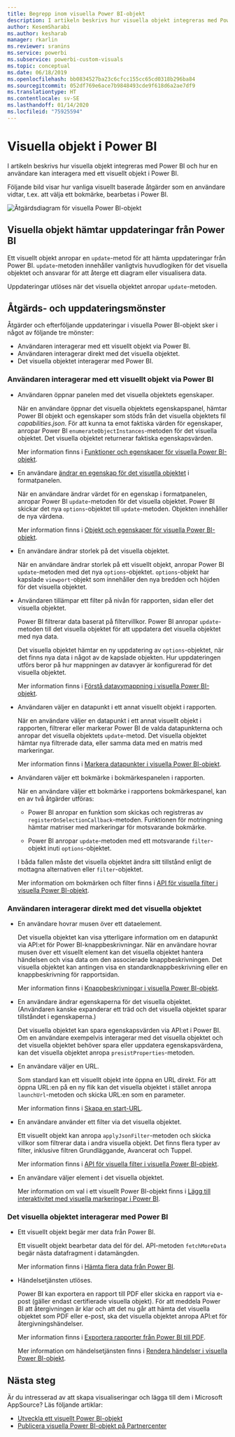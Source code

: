 ```yaml
---
title: Begrepp inom visuella Power BI-objekt
description: I artikeln beskrivs hur visuella objekt integreras med Power BI och hur en användare kan interagera med ett visuellt objekt i Power BI.
author: KesemSharabi
ms.author: kesharab
manager: rkarlin
ms.reviewer: sranins
ms.service: powerbi
ms.subservice: powerbi-custom-visuals
ms.topic: conceptual
ms.date: 06/18/2019
ms.openlocfilehash: bb0834527ba23c6cfcc155cc65cd0318b296ba84
ms.sourcegitcommit: 052df769e6ace7b9848493cde9f618d6a2ae7df9
ms.translationtype: HT
ms.contentlocale: sv-SE
ms.lasthandoff: 01/14/2020
ms.locfileid: "75925594"
---
```

# <a name="visuals-in-power-bi"></a>Visuella objekt i Power BI

I artikeln beskrivs hur visuella objekt integreras med Power BI och hur en användare kan interagera med ett visuellt objekt i Power BI. 

Följande bild visar hur vanliga visuellt baserade åtgärder som en användare vidtar, t.ex. att välja ett bokmärke, bearbetas i Power BI.

![Åtgärdsdiagram för visuella Power BI-objekt](./media/visual-concept.svg)

## <a name="visuals-get-updates-from-power-bi"></a>Visuella objekt hämtar uppdateringar från Power BI

Ett visuellt objekt anropar en `update`-metod för att hämta uppdateringar från Power BI. `update`-metoden innehåller vanligtvis huvudlogiken för det visuella objektet och ansvarar för att återge ett diagram eller visualisera data.

Uppdateringar utlöses när det visuella objektet anropar `update`-metoden.

## <a name="action-and-update-patterns"></a>Åtgärds- och uppdateringsmönster

Åtgärder och efterföljande uppdateringar i visuella Power BI-objekt sker i något av följande tre mönster:

* Användaren interagerar med ett visuellt objekt via Power BI.
* Användaren interagerar direkt med det visuella objektet.
* Det visuella objektet interagerar med Power BI.

### <a name="user-interacts-with-a-visual-through-power-bi"></a>Användaren interagerar med ett visuellt objekt via Power BI

* Användaren öppnar panelen med det visuella objektets egenskaper.

    När en användare öppnar det visuella objektets egenskapspanel, hämtar Power BI objekt och egenskaper som stöds från det visuella objektets fil *capabilities.json*. För att kunna ta emot faktiska värden för egenskaper, anropar Power BI `enumerateObjectInstances`-metoden för det visuella objektet. Det visuella objektet returnerar faktiska egenskapsvärden.

    Mer information finns i [Funktioner och egenskaper för visuella Power BI-objekt](capabilities.md).

* En användare [ändrar en egenskap för det visuella objektet](../../visuals/power-bi-visualization-customize-title-background-and-legend.md) i formatpanelen.

    När en användare ändrar värdet för en egenskap i formatpanelen, anropar Power BI `update`-metoden för det visuella objektet. Power BI skickar det nya `options`-objektet till `update`-metoden. Objekten innehåller de nya värdena.

    Mer information finns i [Objekt och egenskaper för visuella Power BI-objekt](objects-properties.md).

* En användare ändrar storlek på det visuella objektet.

    När en användare ändrar storlek på ett visuellt objekt, anropar Power BI `update`-metoden med det nya `options`-objektet. `options`-objekt har kapslade `viewport`-objekt som innehåller den nya bredden och höjden för det visuella objektet.

* Användaren tillämpar ett filter på nivån för rapporten, sidan eller det visuella objektet.

    Power BI filtrerar data baserat på filtervillkor. Power BI anropar `update`-metoden till det visuella objektet för att uppdatera det visuella objektet med nya data.

    Det visuella objektet hämtar en ny uppdatering av `options`-objektet, när det finns nya data i något av de kapslade objekten. Hur uppdateringen utförs beror på hur mappningen av datavyer är konfigurerad för det visuella objektet.

    Mer information finns i [Förstå datavymappning i visuella Power BI-objekt](dataview-mappings.md).

* Användaren väljer en datapunkt i ett annat visuellt objekt i rapporten.

    När en användare väljer en datapunkt i ett annat visuellt objekt i rapporten, filtrerar eller markerar Power BI de valda datapunkterna och anropar det visuella objektets `update`-metod. Det visuella objektet hämtar nya filtrerade data, eller samma data med en matris med markeringar.

    Mer information finns i [Markera datapunkter i visuella Power BI-objekt](highlight.md).

* Användaren väljer ett bokmärke i bokmärkespanelen i rapporten.

    När en användare väljer ett bokmärke i rapportens bokmärkespanel, kan en av två åtgärder utföras:

    * Power BI anropar en funktion som skickas och registreras av `registerOnSelectionCallback`-metoden. Funktionen för motringning hämtar matriser med markeringar för motsvarande bokmärke.

    * Power BI anropar `update`-metoden med ett motsvarande `filter`-objekt inuti `options`-objektet.

    I båda fallen måste det visuella objektet ändra sitt tillstånd enligt de mottagna alternativen eller `filter`-objektet.

    Mer information om bokmärken och filter finns i [API för visuella filter i visuella Power BI-objekt](filter-api.md).

### <a name="user-interacts-with-the-visual-directly"></a>Användaren interagerar direkt med det visuella objektet

* En användare hovrar musen över ett dataelement.

    Det visuella objektet kan visa ytterligare information om en datapunkt via API:et för Power BI-knappbeskrivningar. När en användare hovrar musen över ett visuellt element kan det visuella objektet hantera händelsen och visa data om den associerade knappbeskrivningen. Det visuella objektet kan antingen visa en standardknappbeskrivning eller en knappbeskrivning för rapportsidan.

    Mer information finns i [Knappbeskrivningar i visuella Power BI-objekt](add-tooltips.md).

* En användare ändrar egenskaperna för det visuella objektet. (Användaren kanske expanderar ett träd och det visuella objektet sparar tillståndet i egenskaperna.)

    Det visuella objektet kan spara egenskapsvärden via API:et i Power BI. Om en användare exempelvis interagerar med det visuella objektet och det visuella objektet behöver spara eller uppdatera egenskapsvärdena, kan det visuella objektet anropa `presistProperties`-metoden.

* En användare väljer en URL.

    Som standard kan ett visuellt objekt inte öppna en URL direkt. För att öppna URL:en på en ny flik kan det visuella objektet i stället anropa `launchUrl`-metoden och skicka URL:en som en parameter.

    Mer information finns i [Skapa en start-URL](launch-url.md).

* En användare använder ett filter via det visuella objektet.

    Ett visuellt objekt kan anropa `applyJsonFilter`-metoden och skicka villkor som filtrerar data i andra visuella objekt. Det finns flera typer av filter, inklusive filtren Grundläggande, Avancerat och Tuppel.

    Mer information finns i [API för visuella filter i visuella Power BI-objekt](filter-api.md).

* En användare väljer element i det visuella objektet.

    Mer information om val i ett visuellt Power BI-objekt finns i [Lägg till interaktivitet med visuella markeringar i Power BI](selection-api.md).

### <a name="visual-interacts-with-power-bi"></a>Det visuella objektet interagerar med Power BI

* Ett visuellt objekt begär mer data från Power BI.

    Ett visuellt objekt bearbetar data del för del. API-metoden `fetchMoreData` begär nästa datafragment i datamängden.

    Mer information finns i [Hämta flera data från Power BI](fetch-more-data.md).

* Händelsetjänsten utlöses.

    Power BI kan exportera en rapport till PDF eller skicka en rapport via e-post (gäller endast certifierade visuella objekt). För att meddela Power BI att återgivningen är klar och att det nu går att hämta det visuella objektet som PDF eller e-post, ska det visuella objektet anropa API:et för återgivningshändelser.

    Mer information finns i [Exportera rapporter från Power BI till PDF](../../consumer/end-user-pdf.md).

    Mer information om händelsetjänsten finns i [Rendera händelser i visuella Power BI-objekt](event-service.md).

## <a name="next-steps"></a>Nästa steg

Är du intresserad av att skapa visualiseringar och lägga till dem i Microsoft AppSource? Läs följande artiklar:

* [Utveckla ett visuellt Power BI-objekt](./custom-visual-develop-tutorial.md)
* [Publicera visuella Power BI-objekt på Partnercenter](../office-store.md)
